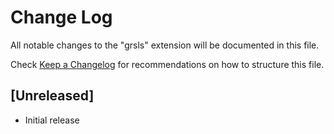 # Change Log

All notable changes to the "grsls" extension will be documented in this file.

Check [Keep a Changelog](http://keepachangelog.com/) for recommendations on how to structure this file.

## [Unreleased]

- Initial release
